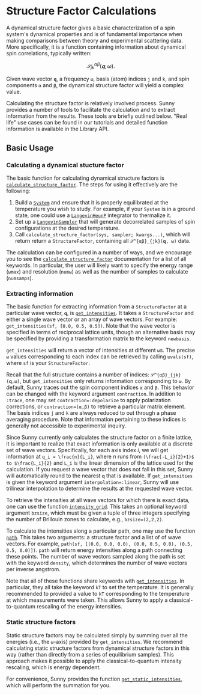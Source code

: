 # Structure Factor Calculations

A dynamical structure factor gives a basic characterization of a spin system's
dynamical properties and is of fundamental importance when making comparisons
between theory and experimental scattering data. More specifically, it is a
function containing information about dynamical spin correlations, typically
written:

```math
𝒮^{αβ}_{jk}(𝐪, ω).
```
Given wave vector ``𝐪``, a frequency ``ω``, basis (atom) indices ``j`` and
``k``, and spin components ``α`` and ``β``, the dynamical structure factor will
yield a complex value.

Calculating the structure factor is relatively involved process. Sunny
provides a number of tools to facilitate the calculation and to extract
information from the results. These tools are briefly outlined below. "Real
life" use cases can be found in our tutorials and detailed function information
is available in the Library API.


## Basic Usage

### Calculating a dynamical stucture factor

The basic function for calculating dynamical structure factors is
[`calculate_structure_factor`](@ref). The steps for using it effectively are the
following:

1. Build a [`System`](@ref) and ensure that it is properly equilibrated at the
   temperature you wish to study. For example, if your `System` is in a ground
   state, one could use a [`LangevinHeunP`](@ref) integrator to thermalize it.
2. Set up a [`LangevinSampler`](@ref) that will generate decorrelated samples of
   spin configurations at the desired temperature.
3. Call `calculate_structure_factor(sys, sampler; kwargs...)`, which will return
   return a `StructureFactor`, containing all ``𝒮^{αβ}_{jk}(𝐪, ω)`` data.

The calculation can be configured in a number of ways, and we encourage you to
see the [`calculate_structure_factor`](@ref) documentation for a list of all
keywords. In particular, the user will likely want to specify the energy range (`ωmax`)
and resolution (`numω`) as well as the number of samples to calculate (`numsamps`).

### Extracting information

The basic function for extracting information from a `StructureFactor` at a
particular wave vector, ``𝐪``, is [`get_intensities`](@ref). It takes a
`StructureFactor` and either a single wave vector or an array of wave vectors.
For example: `get_intensities(sf, [0.0, 0.5, 0.5])`. Note that the wave vector
is specified in terms of reciprocal lattice units, though an alternative basis
may be specified by providing a transformation matrix to the keyword `newbasis`.

`get_intensities` will return a vector of intensities at different ``ω``s. The
precise ``ω`` values corresponding to each index can be retrieved by calling
`ωvals(sf)`, where `sf` is your `StructureFactor`.

Recall that the full structure contains a number of indices:
``𝒮^{αβ}_{jk}(𝐪,ω)``, but `get_intensities` only returns information
corresponding to ``ω``. By default, Sunny traces out the spin component indices
``α`` and ``β``. This behavior can be changed with the keyword argument
`contraction`. In addition to `:trace`, one may set `contraction=:depolarize` to
apply polarization corrections, or `contraction=(α,β)` to retrieve a particular
matrix element. The basis indices ``j`` and ``k`` are always reduced to out
through a phase averaging procedure. Note that information pertaining to these
indices is generally not accessible to experimental inquiry.

Since Sunny currently only calculates the structure factor on a finite lattice,
it is important to realize that exact information is only available at a
discrete set of wave vectors. Specifically, for each axis index $i$, we will get
information at ``q_i = \frac{n}{L_i}``, where $n$ runs from
``(\frac{-L_i}{2}+1)$ to $\frac{L_i}{2}`` and ``L_i`` is the linear dimension of
the lattice used for the calculation. If you request a wave vector that does not
fall in this set, Sunny will automatically round to the nearest ``𝐪`` that is
available. If `get_intensities` is given the keyword argument
`interpolation=:linear`, Sunny will use trilinear interpolation to determine the
results at the requested wave vector. 

To retrieve the intensities at all wave vectors for which there is exact data,
one can use the function [`intensity_grid`](@ref). This takes an optional
keyword argument `bzsize`, which must be given a tuple of three integers
specifying the number of Brillouin zones to calculate, e.g., `bzsize=(2,2,2)`. 

To calculate the intensities along a particular path, one may use the function
[`path`](@ref). This takes two arguments: a structure factor and a list of of
wave vectors. For example, `path(sf, [(0.0, 0.0, 0.0), (0.0, 0.5, 0.0), (0.5,
0.5, 0.0)])`. `path` will return energy intensities along a path connecting
these points. The number of wave vectors sampled along the path is set with the
keyword `density`, which determines the number of wave vectors per inverse angstrom.

Note that all of these functions share keywords with [`get_intensities`](@ref).
In particular, they all take the keyword `kT` to set the temperature. It is
generally recommended to provided a value to `kT` corresponding to the
temperature at which measurements were taken. This allows Sunny to apply a
classical-to-quantum rescaling of the energy intensities. 

### Static structure factors

Static structure factors may be calculated simply by summing over all the
energies (i.e., the ``ω``-axis) provided by `get_intensities`. We recommend
calculating static structure factors from dynamical structure factors in this
way (rather than directly from a series of equilibrium samples). This approach
makes it possible to apply the classical-to-quantum intensity rescaling, which
is energy dependent.

For convenience, Sunny provides the function [`get_static_intensities`](@ref), which
will perform the summation for you.